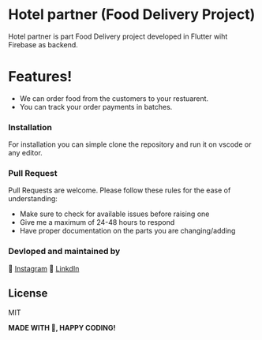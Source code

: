 # Hotel partner (Food Delivery Project)

Hotel partner is part Food Delivery project developed in Flutter wiht Firebase as backend.
# Features!

  - We can order food from the customers to your restuarent.
  - You can track your order payments in batches.

### Installation

For installation you can simple clone the repository and run it on vscode or any editor. 

### Pull Request
Pull Requests are welcome. Please follow these rules for the ease of understanding:

- Make sure to check for available issues before raising one
- Give me a maximum of 24-48 hours to respond
- Have proper documentation on the parts you are changing/adding

### Devloped and maintained by

📸 [Instagram](https://www.instagram.com/lucifer_the_king/?hl=en)
🧳 [LinkdIn](https://www.linkedin.com/in/nihal-ahamed-m-s-7b6808190/)

License
----
MIT


**MADE WITH 💖, HAPPY CODING!**

